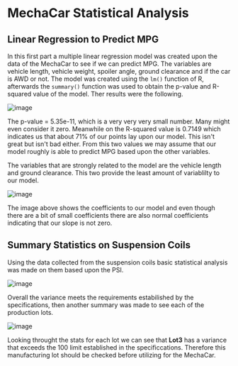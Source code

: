 # MechaCar Statistical Analysis
## Linear Regression to Predict MPG
In this first part a multiple linear regression model was created upon the data of the MechaCar to see if we can predict MPG. The variables are vehicle length, vehicle weight, spoiler angle, ground clearance and if the car is AWD or not. The model was created using the `lm()` function of R, afterwards the `summary()` function was used to obtain the p-value and R-squared value of the model. Ther results were the following.

![image](https://user-images.githubusercontent.com/89402038/148651924-ab98b1af-1745-4738-b663-c11ed174dd15.png)

The p-value = 5.35e-11, which is a very very very small number. Many might even consider it zero. Meanwhile on the R-squared value is 0.7149 which indicates us that about 71% of our points lay upon our model. This isn't great but isn't bad either. From this two values we may assume that our model roughly is able to predict MPG based upon the other variables. 

The variables that are strongly related to the model are the vehicle length and ground clearance. This two provide the least amount of variablilty to our model.

![image](https://user-images.githubusercontent.com/89402038/148652839-df4cbaac-eb2a-4962-a5fd-2d64b71f0db6.png)

The image above shows the coefficients to our model and even though there are a bit of small coefficients there are also normal coefficients indicating that our slope is not zero.

## Summary Statistics on Suspension Coils
Using the data collected from the suspension coils basic statistical analysis was made on them based upon the PSI.

![image](https://user-images.githubusercontent.com/89402038/148654787-b5bd4f7c-c9d2-49cd-9cec-377fcf552ac6.png)

Overall the variance meets the requirements estabilished by the specifications, then another summary was made to see each of the production lots.

![image](https://user-images.githubusercontent.com/89402038/148654845-73feecff-147d-4db7-ab4a-a1a62bc8a295.png)

Looking throught the stats for each lot we can see that **Lot3** has a variance that exceeds the 100 limit established in the specificcations. Therefore this manufacturing lot should be checked before utilizing for the MechaCar.
